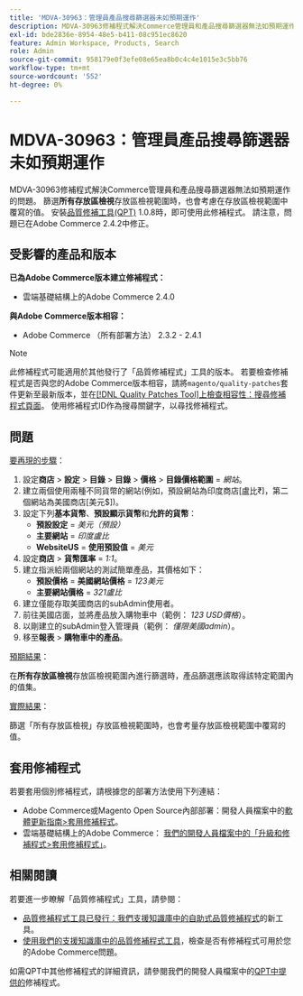 ```yaml
---
title: 'MDVA-30963：管理員產品搜尋篩選器未如預期運作'
description: MDVA-30963修補程式解決Commerce管理員和產品搜尋篩選器無法如預期運作的問題。 篩選**所有存放區檢視**存放區檢視範圍時，也會考慮在存放區檢視範圍中覆寫的值。 安裝[Quality Patches Tool (QPT)](/help/announcements/adobe-commerce-announcements/magento-quality-patches-released-new-tool-to-self-serve-quality-patches.md) 1.0.8時，即可使用此修補程式。 請注意，問題已在Adobe Commerce 2.4.2中修正。
exl-id: bde2836e-8954-48e5-b411-08c951ec8620
feature: Admin Workspace, Products, Search
role: Admin
source-git-commit: 958179e0f3efe08e65ea8b0c4c4e1015e3c5bb76
workflow-type: tm+mt
source-wordcount: '552'
ht-degree: 0%

---
```


# MDVA-30963：管理員產品搜尋篩選器未如預期運作

MDVA-30963修補程式解決Commerce管理員和產品搜尋篩選器無法如預期運作的問題。 篩選&#x200B;**所有存放區檢視**&#x200B;存放區檢視範圍時，也會考慮在存放區檢視範圍中覆寫的值。 安裝[品質修補工具(QPT)](/help/announcements/adobe-commerce-announcements/magento-quality-patches-released-new-tool-to-self-serve-quality-patches.md) 1.0.8時，即可使用此修補程式。 請注意，問題已在Adobe Commerce 2.4.2中修正。

## 受影響的產品和版本

**已為Adobe Commerce版本建立修補程式：**

* 雲端基礎結構上的Adobe Commerce 2.4.0

**與Adobe Commerce版本相容：**

* Adobe Commerce （所有部署方法） 2.3.2 - 2.4.1

>[!NOTE]
>
>此修補程式可能適用於其他發行了「品質修補程式」工具的版本。 若要檢查修補程式是否與您的Adobe Commerce版本相容，請將`magento/quality-patches`套件更新至最新版本，並在[[!DNL Quality Patches Tool]上檢查相容性：搜尋修補程式頁面](https://devdocs.magento.com/quality-patches/tool.html#patch-grid)。 使用修補程式ID作為搜尋關鍵字，以尋找修補程式。

## 問題

<u>要再現的步驟</u>：

1. 設定&#x200B;**商店** > **設定** > **目錄** > **目錄** > **價格** > **目錄價格範圍** = *網站*。
1. 建立兩個使用兩種不同貨幣的網站(例如，預設網站為印度商店\[盧比₹\]，第二個網站為美國商店\[美元$\])。
1. 設定下列&#x200B;**基本貨幣**、**預設顯示貨幣**&#x200B;和&#x200B;**允許的貨幣**：
   * **預設設定** = *美元（預設）*
   * **主要網站** = *印度盧比*
   * **WebsiteUS** = **使用預設值** = *美元*
1. 設定&#x200B;**商店** > **貨幣匯率** = *1:1*。
1. 建立指派給兩個網站的測試簡單產品，其價格如下：
   * **預設價格** = **美國網站價格** = *123美元*
   * **主要網站價格** = *321盧比*
1. 建立僅能存取美國商店的subAdmin使用者。
1. 前往美國店面，並將產品放入購物車中（範例： *123 USD價格*）。
1. 以剛建立的subAdmin登入管理員（範例： *僅限美國admin*）。
1. 移至&#x200B;**報表** > **購物車中的產品**。

<u>預期結果</u>：

在&#x200B;**所有存放區檢視**&#x200B;存放區檢視範圍內進行篩選時，產品篩選應該取得該特定範圍內的值集。

<u>實際結果</u>：

篩選「所有存放區檢視」存放區檢視範圍時，也會考量存放區檢視範圍中覆寫的值。

## 套用修補程式

若要套用個別修補程式，請根據您的部署方法使用下列連結：

* Adobe Commerce或Magento Open Source內部部署：開發人員檔案中的[軟體更新指南>套用修補程式](https://devdocs.magento.com/guides/v2.4/comp-mgr/patching/mqp.html)。
* 雲端基礎結構上的Adobe Commerce： [我們的開發人員檔案中的「升級和修補程式>套用修補程式」](https://devdocs.magento.com/cloud/project/project-patch.html)。

## 相關閱讀

若要進一步瞭解「品質修補程式」工具，請參閱：

* [品質修補程式工具已發行：我們支援知識庫中的自助式品質修補程式](/help/announcements/adobe-commerce-announcements/magento-quality-patches-released-new-tool-to-self-serve-quality-patches.md)的新工具。
* [使用我們的支援知識庫中的品質修補程式工具](/help/support-tools/patches-available-in-qpt-tool/check-patch-for-magento-issue-with-magento-quality-patches.md)，檢查是否有修補程式可用於您的Adobe Commerce問題。

如需QPT中其他修補程式的詳細資訊，請參閱我們的開發人員檔案中的[QPT中提供的](https://devdocs.magento.com/quality-patches/tool.html#patch-grid)修補程式。
